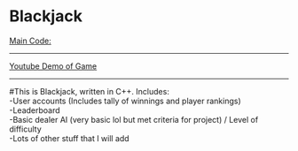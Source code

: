 # Blackjack
<a href="https://github.com/lostSail0r/Blackjack/blob/master/Blackjack/Blackjack/main.cpp">Main Code:</a>
<hr>
<a href="https://youtu.be/SngIHvvYaFI">Youtube Demo of Game</a>
<hr>
#This is Blackjack, written in C++. Includes:<bR>
-User accounts (Includes tally of winnings and player rankings)<bR>
-Leaderboard<bR>
-Basic dealer AI (very basic lol but met criteria for project) / Level of difficulty <bR>
-Lots of other stuff that I will add<bR>

